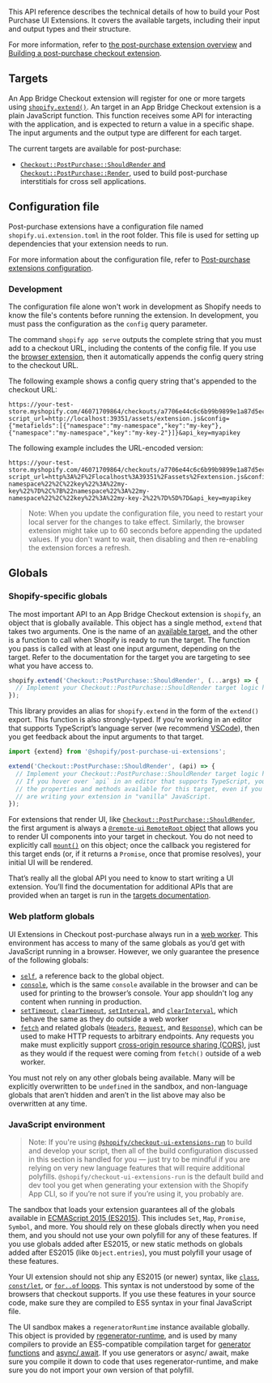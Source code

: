 This API reference describes the technical details of how to build your Post Purchase UI Extensions. It covers the available targets, including their input and output types and their structure.

For more information, refer to [the post-purchase extension overview](/docs/apps/checkout/product-offers/post-purchase) and [Building a post-purchase checkout extension](/docs/apps/checkout/product-offers/post-purchase/getting-started).

## Targets

An App Bridge Checkout extension will register for one or more targets using [`shopify.extend()`](#globals). An target in an App Bridge Checkout extension is a plain JavaScript function. This function receives some API for interacting with the application, and is expected to return a value in a specific shape. The input arguments and the output type are different for each target.

The current targets are available for post-purchase:

- [`Checkout::PostPurchase::ShouldRender` and `Checkout::PostPurchase::Render`](/docs/api/checkout-extensions/post-purchase/targets), used to build post-purchase interstitials for cross sell applications.

## Configuration file

Post-purchase extensions have a configuration file named `shopify.ui.extension.toml` in the root folder. This file is used for setting up dependencies that your extension needs to run.

For more information about the configuration file, refer to [Post-purchase extensions configuration](/docs/api/checkout-extensions/post-purchase/configuration).

### Development

The configuration file alone won't work in development as Shopify needs to know the file's contents before running the extension. In development, you must pass the configuration as the `config` query parameter.

The command `shopify app serve` outputs the complete string that you must add to a checkout URL, including the contents of the config file. If you use the [browser extension](https://drive.google.com/drive/folders/16l4mJsyElvH8Wb-ggvNmB6NfVWrqOs4J), then it automatically appends the config query string to the checkout URL.

The following example shows a config query string that's appended to the checkout URL:

```text
https://your-test-store.myshopify.com/46071709864/checkouts/a7706e44c6c6b99b9899e1a87d5ec07b/post_purchase?script_url=http://localhost:39351/assets/extension.js&config={"metafields":[{"namespace":"my-namespace","key":"my-key"},{"namespace":"my-namespace","key":"my-key-2"}]}&api_key=myapikey
```

The following example includes the URL-encoded version:

```text
https://your-test-store.myshopify.com/46071709864/checkouts/a7706e44c6c6b99b9899e1a87d5ec07b/post_purchase?script_url=http%3A%2F%2Flocalhost%3A39351%2Fassets%2Fextension.js&config=%7B%22metafields%22%3A%5B%7B%22namespace%22%3A%22my-namespace%22%2C%22key%22%3A%22my-key%22%7D%2C%7B%22namespace%22%3A%22my-namespace%22%2C%22key%22%3A%22my-key-2%22%7D%5D%7D&api_key=myapikey
```

> Note:
> When you update the configuration file, you need to restart your local server for the changes to take effect. Similarly, the browser extension might take up to 60 seconds before appending the updated values. If you don't want to wait, then disabling and then re-enabling the extension forces a refresh.

## Globals

### Shopify-specific globals

The most important API to an App Bridge Checkout extension is `shopify`, an object that is globally available. This object has a single method, `extend` that takes two arguments. One is the name of an [available target](#extension-points), and the other is a function to call when Shopify is ready to run the target. The function you pass is called with at least one input argument, depending on the target. Refer to the documentation for the target you are targeting to see what you have access to.

```ts
shopify.extend('Checkout::PostPurchase::ShouldRender', (...args) => {
  // Implement your Checkout::PostPurchase::ShouldRender target logic here
});
```

This library provides an alias for `shopify.extend` in the form of the `extend()` export. This function is also strongly-typed. If you’re working in an editor that supports TypeScript’s language server (we recommend [VSCode](https://code.visualstudio.com)), then you get feedback about the input arguments to that target.

```ts
import {extend} from '@shopify/post-purchase-ui-extensions';

extend('Checkout::PostPurchase::ShouldRender', (api) => {
  // Implement your Checkout::PostPurchase::ShouldRender target logic here
  // If you hover over `api` in an editor that supports TypeScript, you’ll see
  // the properties and methods available for this target, even if you
  // are writing your extension in "vanilla" JavaScript.
});
```

For extensions that render UI, like [`Checkout::PostPurchase::ShouldRender`](#extension-points), the first argument is always a [`@remote-ui` `RemoteRoot` object](https://github.com/Shopify/remote-ui/tree/main/packages/core#remoteroot) that allows you to render UI components into your target in checkout. You do not need to explicitly call [`mount()`](https://github.com/Shopify/remote-ui/tree/main/packages/core#remoterootmount) on this object; once the callback you registered for this target ends (or, if it returns a `Promise`, once that promise resolves), your initial UI will be rendered.

That’s really all the global API you need to know to start writing a UI extension. You’ll find the documentation for additional APIs that are provided when an target is run in the [targets documentation](#targets).

### Web platform globals

UI Extensions in Checkout post-purchase always run in a [web worker](https://developer.mozilla.org/en-US/docs/Web/API/Web_Workers_API). This environment has access to many of the same globals as you’d get with JavaScript running in a browser. However, we only guarantee the presence of the following globals:

- [`self`](https://developer.mozilla.org/en-US/docs/Web/API/WorkerGlobalScope/self), a reference back to the global object.
- [`console`](https://developer.mozilla.org/en-US/docs/Web/API/WorkerGlobalScope/console), which is the same `console` available in the browser and can be used for printing to the browser’s console. Your app shouldn't log any content when running in production.
- [`setTimeout`](https://developer.mozilla.org/en-US/docs/Web/API/WindowOrWorkerGlobalScope/setTimeout), [`clearTimeout`](https://developer.mozilla.org/en-US/docs/Web/API/WindowOrWorkerGlobalScope/clearTimeout), [`setInterval`](https://developer.mozilla.org/en-US/docs/Web/API/WindowOrWorkerGlobalScope/setInterval), and [`clearInterval`](https://developer.mozilla.org/en-US/docs/Web/API/WindowOrWorkerGlobalScope/clearInterval), which behave the same as they do outside a web worker
- [`fetch`](https://developer.mozilla.org/en-US/docs/Web/API/WindowOrWorkerGlobalScope/fetch) and related globals ([`Headers`](https://developer.mozilla.org/en-US/docs/Web/API/Headers), [`Request`](https://developer.mozilla.org/en-US/docs/Web/API/Request), and [`Response`](https://developer.mozilla.org/en-US/docs/Web/API/Response)), which can be used to make HTTP requests to arbitrary endpoints. Any requests you make must explicitly support [cross-origin resource sharing (CORS)](https://developer.mozilla.org/en-US/docs/Glossary/CORS), just as they would if the request were coming from `fetch()` outside of a web worker.

You must not rely on any other globals being available. Many will be explicitly overwritten to be `undefined` in the sandbox, and non-language globals that aren’t hidden and aren’t in the list above may also be overwritten at any time.

### JavaScript environment

> Note:
> If you're using [`@shopify/checkout-ui-extensions-run`](https://www.npmjs.com/package/@shopify/checkout-ui-extensions-run) to build and develop your script, then all of the build configuration discussed in this section is handled for you — just try to be mindful if you are relying on very new language features that will require additional polyfills. `@shopify/checkout-ui-extensions-run` is the default build and dev tool you get when generating your extension with the Shopify App CLI, so if you’re not sure if you’re using it, you probably are.

The sandbox that loads your extension guarantees all of the globals available in [ECMAScript 2015 (ES2015)](http://www.ecma-international.org/ecma-262/6.0/). This includes `Set`, `Map`, `Promise`, `Symbol`, and more. You should rely on these globals directly when you need them, and you should not use your own polyfill for any of these features. If you use globals added after ES2015, or new static methods on globals added after ES2015 (like `Object.entries`), you must polyfill your usage of these features.

Your UI extension should not ship any ES2015 (or newer) syntax, like [`class`](https://developer.mozilla.org/en-US/docs/Web/JavaScript/Reference/Statements/class), [`const/let`](https://developer.mozilla.org/en-US/docs/Web/JavaScript/Reference/Statements/const), or [`for..of` loops](https://developer.mozilla.org/en-US/docs/Web/JavaScript/Reference/Statements/for...of). This syntax is not understood by some of the browsers that checkout supports. If you use these features in your source code, make sure they are compiled to ES5 syntax in your final JavaScript file.

The UI sandbox makes a `regeneratorRuntime` instance available globally. This object is provided by [regenerator-runtime](https://github.com/facebook/regenerator/tree/master/packages/regenerator-runtime), and is used by many compilers to provide an ES5-compatible compilation target for [generator functions](https://developer.mozilla.org/en-US/docs/Web/JavaScript/Reference/Statements/function*) and [async/ await](https://developer.mozilla.org/en-US/docs/Learn/JavaScript/Asynchronous/Async_await). If you use generators or async/ await, make sure you compile it down to code that uses regenerator-runtime, and make sure you do not import your own version of that polyfill.
